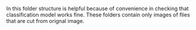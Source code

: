 In this folder structure is helpful because of convenience in checking that classification model works fine.
These folders contain only images of flies that are cut from orignal image.
